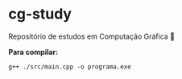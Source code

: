 # cg-study
Repositório de estudos em Computação Gráfica 🎥

**Para compilar:**
        
    g++ ./src/main.cpp -o programa.exe